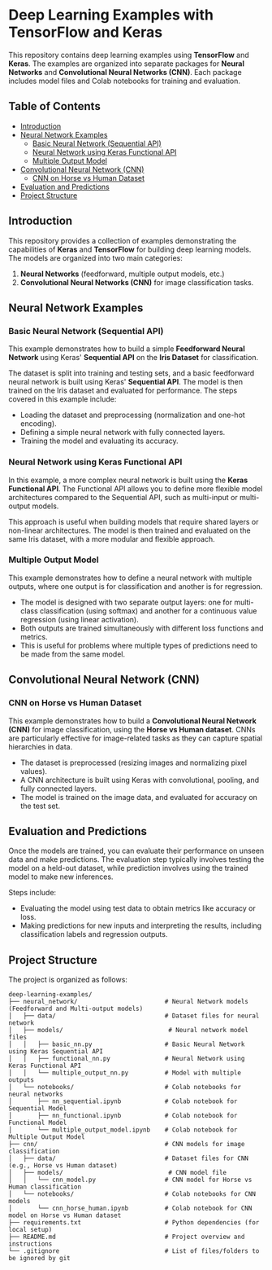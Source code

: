 # Deep Learning Examples with TensorFlow and Keras

This repository contains deep learning examples using **TensorFlow** and **Keras**. The examples are organized into separate packages for **Neural Networks** and **Convolutional Neural Networks (CNN)**. Each package includes model files and Colab notebooks for training and evaluation.

## Table of Contents

- [Introduction](#introduction)
- [Neural Network Examples](#neural-network-examples)
  - [Basic Neural Network (Sequential API)](#basic-neural-network-sequential-api)
  - [Neural Network using Keras Functional API](#neural-network-using-keras-functional-api)
  - [Multiple Output Model](#multiple-output-model)
- [Convolutional Neural Network (CNN)](#convolutional-neural-network-cnn)
  - [CNN on Horse vs Human Dataset](#cnn-on-horse-vs-human-dataset)
- [Evaluation and Predictions](#evaluation-and-predictions)
- [Project Structure](#project-structure)


## Introduction

This repository provides a collection of examples demonstrating the capabilities of **Keras** and **TensorFlow** for building deep learning models. The models are organized into two main categories:

1. **Neural Networks** (feedforward, multiple output models, etc.)
2. **Convolutional Neural Networks (CNN)** for image classification tasks.

## Neural Network Examples

### Basic Neural Network (Sequential API)

This example demonstrates how to build a simple **Feedforward Neural Network** using Keras' **Sequential API** on the **Iris Dataset** for classification.

The dataset is split into training and testing sets, and a basic feedforward neural network is built using Keras' **Sequential API**. The model is then trained on the Iris dataset and evaluated for performance. The steps covered in this example include:

- Loading the dataset and preprocessing (normalization and one-hot encoding).
- Defining a simple neural network with fully connected layers.
- Training the model and evaluating its accuracy.

### Neural Network using Keras Functional API

In this example, a more complex neural network is built using the **Keras Functional API**. The Functional API allows you to define more flexible model architectures compared to the Sequential API, such as multi-input or multi-output models.

This approach is useful when building models that require shared layers or non-linear architectures. The model is then trained and evaluated on the same Iris dataset, with a more modular and flexible approach.

### Multiple Output Model

This example demonstrates how to define a neural network with multiple outputs, where one output is for classification and another is for regression.

- The model is designed with two separate output layers: one for multi-class classification (using softmax) and another for a continuous value regression (using linear activation).
- Both outputs are trained simultaneously with different loss functions and metrics.
- This is useful for problems where multiple types of predictions need to be made from the same model.

## Convolutional Neural Network (CNN)

### CNN on Horse vs Human Dataset

This example demonstrates how to build a **Convolutional Neural Network (CNN)** for image classification, using the **Horse vs Human dataset**. CNNs are particularly effective for image-related tasks as they can capture spatial hierarchies in data.

- The dataset is preprocessed (resizing images and normalizing pixel values).
- A CNN architecture is built using Keras with convolutional, pooling, and fully connected layers.
- The model is trained on the image data, and evaluated for accuracy on the test set.

## Evaluation and Predictions

Once the models are trained, you can evaluate their performance on unseen data and make predictions. The evaluation step typically involves testing the model on a held-out dataset, while prediction involves using the trained model to make new inferences.

Steps include:
- Evaluating the model using test data to obtain metrics like accuracy or loss.
- Making predictions for new inputs and interpreting the results, including classification labels and regression outputs.



## Project Structure

The project is organized as follows:

```
deep-learning-examples/
├── neural_network/                        # Neural Network models (Feedforward and Multi-output models)
│   ├── data/                              # Dataset files for neural network
│   ├── models/                             # Neural network model files
│   │   ├── basic_nn.py                    # Basic Neural Network using Keras Sequential API
│   │   ├── functional_nn.py               # Neural Network using Keras Functional API
│   │   └── multiple_output_nn.py          # Model with multiple outputs
│   └── notebooks/                         # Colab notebooks for neural networks
│       ├── nn_sequential.ipynb            # Colab notebook for Sequential Model
│       ├── nn_functional.ipynb            # Colab notebook for Functional Model
│       └── multiple_output_model.ipynb    # Colab notebook for Multiple Output Model
├── cnn/                                   # CNN models for image classification
│   ├── data/                              # Dataset files for CNN (e.g., Horse vs Human dataset)
│   ├── models/                             # CNN model file
│   │   └── cnn_model.py                   # CNN model for Horse vs Human classification
│   └── notebooks/                         # Colab notebooks for CNN models
│       └── cnn_horse_human.ipynb          # Colab notebook for CNN model on Horse vs Human dataset
├── requirements.txt                       # Python dependencies (for local setup)
├── README.md                              # Project overview and instructions
└── .gitignore                             # List of files/folders to be ignored by git
```


